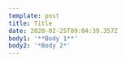 ```yaml
---
template: post
title: Title
date: 2020-02-25T09:04:39.357Z
body1: '**Body 1**'
body2: '*Body 2*'
---
```


